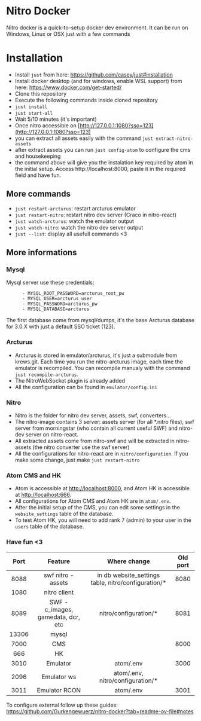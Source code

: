 # Nitro Docker
Nitro docker is a quick-to-setup docker dev environment. It can be run on Windows, Linux or OSX just with a few commands

# Installation
- Install ``just`` from here: https://github.com/casey/just#installation
- Install docker desktop (and for windows, enable WSL support) from here: https://www.docker.com/get-started/
- Clone this repository
- Execute the following commands inside cloned repository
- `just install`
- `just start-all`
- Wait 5/10 minutes (it's important)
- Once nitro accessible on [http://127.0.0.1:1080?sso=123](http://127.0.0.1:1080?sso=123)
- you can extract all assets easily with the command `just extract-nitro-assets`
- after extract assets you can run `just config-atom` to configure the cms and housekeeping
- the command above will give you the instalation key required by atom in the initial setup. Access http://localhost:8000, paste it in the required field and have fun.

## More commands
- `just restart-arcturus`: restart arcturus emulator
- `just restart-nitro`: restart nitro dev server (Craco in nitro-react)
- `just watch-arcturus`: watch the emulator output
- `just watch-nitro`: watch the nitro dev server output
- `just --list`: display all usefull commands <3

## More informations
### Mysql
Mysql server use these credentials:
```
      - MYSQL_ROOT_PASSWORD=arcturus_root_pw
      - MYSQL_USER=arcturus_user
      - MYSQL_PASSWORD=arcturus_pw
      - MYSQL_DATABASE=arcturus
```
The first database come from mysql/dumps, it's the base Arcturus database for 3.0.X with just a default SSO ticket (123).

### Arcturus
- Arcturus is stored in emulator/arcturus, it's just a submodule from krews.git. Each time you run the nitro-arcturus image, each time the emulator is recompiled. You can recompile manualy with the command `just recompile-arcturus`.
- The NitroWebSocket plugin is already added
- All the configuration can be found in `emulator/config.ini`

### Nitro
- Nitro is the folder for nitro dev server, assets, swf, converters...
- The nitro-image contains 3 server: assets server (for all *.nitro files), swf server from morningstar (who contain all current useful SWF) and nitro-dev server on nitro-react.
- All extracted assets come from nitro-swf and will be extracted in nitro-assets (the nitro converter use the swf server)
- All the configurations for nitro-react are in `nitro/configuration`. If you make some change, just make `just restart-nitro`

### Atom CMS and HK

-   Atom is accessible at [http://localhost:8000](http://localhost:8000/), and Atom HK is accessible at [http://localhost:666](http://localhost:666/).
-   All configurations for Atom CMS and Atom HK are in `atom/.env`.
-   After the initial setup of the CMS, you can edit some settings in the `website_settings` table of the database.
-   To test Atom HK, you will need to add rank 7 (admin) to your user in the `users` table of the database.

### Have fun <3

| Port    | Feature                            | Where change                                           | Old port    |
| :---:   | :---:                              | :---:                                                  | :---:       |
| 8088    | swf nitro - assets                 | in db website_settings table, nitro/configuration/*    | 8080        |
| 1080    | nitro client                       |                                                        |             |
| 8089    | SWF - c_images, gamedata, dcr, etc | nitro/configuration/*                                  | 8081        |
| 13306   | mysql                              |                                                        |             |
| 7000    | CMS                                |                                                        | 8000        |
| 666     | HK                                 |                                                        |             |
| 3010    | Emulator                           |  atom/.env                                             | 3000        |
| 2096    | Emulator ws                        | atom/.env, nitro/configuration/*                       |             |
| 3011    | Emulator RCON                      |  atom/.env                                             | 3001        |

To configure external follow up these guides: https://github.com/Gurkengewuerz/nitro-docker?tab=readme-ov-file#notes
